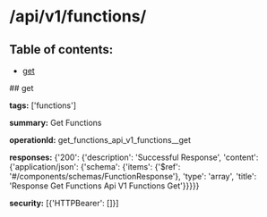 # /api/v1/functions/

## Table of contents:
- [get](#get)

<a name="get" />
## get

**tags:** ['functions']

**summary:** Get Functions

**operationId:** get_functions_api_v1_functions__get

**responses:** {'200': {'description': 'Successful Response', 'content': {'application/json': {'schema': {'items': {'$ref': '#/components/schemas/FunctionResponse'}, 'type': 'array', 'title': 'Response Get Functions Api V1 Functions  Get'}}}}}

**security:** [{'HTTPBearer': []}]

